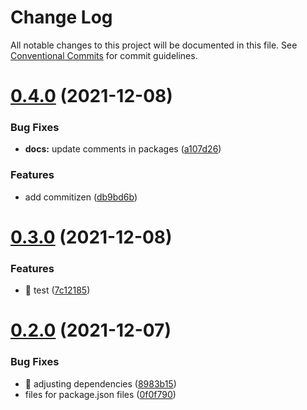 # Change Log

All notable changes to this project will be documented in this file.
See [Conventional Commits](https://conventionalcommits.org) for commit guidelines.

# [0.4.0](https://github.com/edvansts/design-system/compare/v0.3.0...v0.4.0) (2021-12-08)


### Bug Fixes

* **docs:** update comments in packages ([a107d26](https://github.com/edvansts/design-system/commit/a107d267b65ad5cd01ebff1631cb47321a312506))


### Features

* add commitizen ([db9bd6b](https://github.com/edvansts/design-system/commit/db9bd6b9bd20518cdd609943faffb6bbaa5b7e7e))





# [0.3.0](https://github.com/edvansts/design-system/compare/v0.2.0...v0.3.0) (2021-12-08)


### Features

* :poop: test ([7c12185](https://github.com/edvansts/design-system/commit/7c1218583a5d9565dda7d02d99f041fac30a3535))





# [0.2.0](https://github.com/edvansts/design-system/compare/v0.1.1...v0.2.0) (2021-12-07)


### Bug Fixes

* :bug: adjusting dependencies ([8983b15](https://github.com/edvansts/design-system/commit/8983b158a2986b0e8dfdb56fc97b01dbea1f3af1))
* files for package.json files ([0f0f790](https://github.com/edvansts/design-system/commit/0f0f790b3847d2f99095b560da5b090772eb3ddb))
